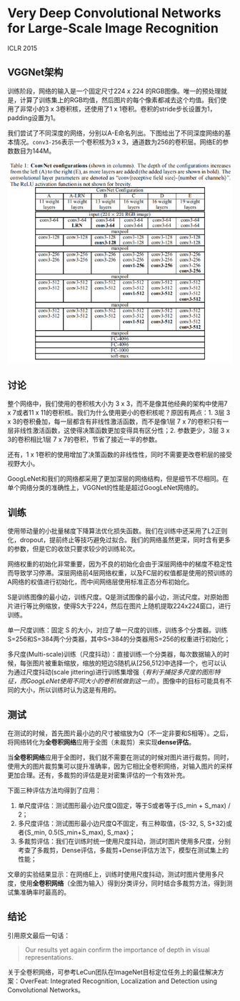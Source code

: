 # Very Deep Convolutional Networks for Large-Scale Image Recognition

ICLR 2015

## VGGNet架构

训练阶段，网络的输入是一个固定尺寸224 x 224 的RGB图像。唯一的预处理就是，计算了训练集上的RGB均值，然后图片的每个像素都减去这个均值。我们使用了非常小的3 x 3卷积核，还使用了1 x 1卷积。卷积的stride步长设置为1，padding设置为1。

我们尝试了不同深度的网络，分别以A-E命名列出。下图给出了不同深度网络的基本情况。`conv3-256`表示一个卷积核为3 x 3，通道数为256的卷积层。网络E的参数数目为144M。

![vggnet](tools/vggnet-1.png)

## 讨论

整个网络中，我们使用的卷积核大小为 3 x 3，而不是像其他经典的架构中使用7 x 7或者11 x 11的卷积核。我们为什么使用更小的卷积核呢？原因有两点：1. 3层 3 x 3的卷积叠加，每一层都含有非线性激活函数，而不是像1层 7 x 7的卷积只有一层非线性激活函数，这使得决策函数更加变得具有区分性；2. 参数更少，3层 3 x 3的卷积相比1层 7 x 7的卷积，节省了接近一半的参数。

还有，1 x 1卷积的使用增加了决策函数的非线性性，同时不需要更改卷积层的接受视野大小。

GoogLeNet和我们的网络都采用了更加深层的网络结构，但是细节不尽相同。在单个网络分类的准确性上，VGGNet的性能是超过GoogLeNet网络的。

## 训练

使用带动量的小批量梯度下降算法优化损失函数。我们在训练中还采用了L2正则化，dropout，提前终止等技巧避免过拟合。我们的网络虽然更深，同时含有更多的参数，但是它的收敛只要求较少的训练轮次。

网络权重的初始化非常重要，因为不良的初始化会由于深层网络中的梯度不稳定性而导致学习停滞。深层网络前4层网络权重，以及FC层的权值都是使用的预训练的A网络的权值进行初始化，而中间网络层使用标准正态分布初始化。

S是训练图像的最小边，训练尺度。Q是测试图像的最小边，测试尺度。对原始图片进行等比例缩放，使得S大于224，然后在图片上随机提取224x224窗口，进行训练。

单一尺度训练：固定 S 的大小，对应了单一尺度的训练，训练多个分类器。训练S=256和S=384两个分类器，其中S=384的分类器用S=256的权重进行初始化；

多尺度(Multi-scale)训练（尺度抖动）：直接训练一个分类器，每次数据输入的时候，每张图片被重新缩放，缩放的短边S随机从[256,512]中选择一个，也可以认为通过尺度抖动(scale jittering)进行训练集增强（*有利于捕捉多尺度的图形特征，而GoogLeNet使用不同大小的卷积核做到这一点*）。图像中的目标可能具有不同的大小，所以训练时认为这是有用的。

## 测试

在测试的时候，首先图片最小边的尺寸被缩放为Q（不一定非要和S相等）。之后，将网络转化为**全卷积网络**应用于全图（未裁剪）来实现**dense评估**。

当**全卷积网络**应用于全图时，我们就不需要在测试的时候对图片进行裁剪。同时，使用大的图片裁剪集可以提升准确率，因为它相比全卷积网络，对输入图片的采样更加合理。还有，多裁剪的评估是是对密集评估的一个有效补充。

下面三种评估方法均得到了应用：
1. 单尺度评估：测试图形最小边尺度Q固定，等于S或者等于(S_min + S_max) / 2；
2. 多尺度评估：测试图形最小边尺度Q不固定，有三种取值，{S-32, S, S+32}或者{S_min, 0.5(S_min+S_max), S_max}；
3. 多裁剪评估：我们在训练时统一使用尺度抖动，测试时图片使用多尺度，分别考查了多裁剪，Dense评估，多裁剪+Dense评估方法下，模型在测试集上的性能；

文章的实验结果显示：在网络E上，训练时使用尺度抖动，测试时图片使用多尺度，使用**全卷积网络**（全图为输入）得到分类评分，同时结合多裁剪方法，得到测试集准确率时最高的。

## 结论

引用原文最后一句话：
> Our results yet again confirm the importance of depth in visual representations.


关于全卷积网络，可参考LeCun团队在ImageNet目标定位任务上的最佳解决方案：OverFeat: Integrated Recognition, Localization and Detection using Convolutional Networks。
